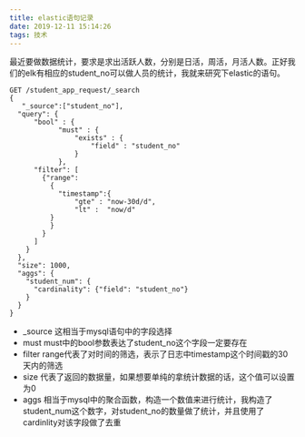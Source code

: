 ```yaml
---
title: elastic语句记录
date: 2019-12-11 15:14:26
tags: 技术
---
```

最近要做数据统计，要求是求出活跃人数，分别是日活，周活，月活人数。正好我们的elk有相应的student_no可以做人员的统计，我就来研究下elastic的语句。
``` shell 
GET /student_app_request/_search
{
   "_source":["student_no"],
  "query": {
      "bool" : {
            "must" : {
                "exists" : {
                    "field" : "student_no"
                }
            },
      "filter": [
        {"range":
          {
            "timestamp":{
                "gte" : "now-30d/d",
                "lt" :  "now/d"
          }
          }
        }
      ]
    }
  },
  "size": 1000,
  "aggs": {
    "student_num": {
      "cardinality": {"field": "student_no"}
    }
  }
}
```
 - _source
 这相当于mysql语句中的字段选择
 - must
 must中的bool参数表达了student_no这个字段一定要存在
 - filter
 range代表了对时间的筛选，表示了日志中timestamp这个时间戳的30天内的筛选
 - size
 代表了返回的数据量，如果想要单纯的拿统计数据的话，这个值可以设置为0
 - aggs
 相当于mysql中的聚合函数，构造一个数值来进行统计，我构造了student_num这个数字，对student_no的数量做了统计，并且使用了cardinlity对该字段做了去重


